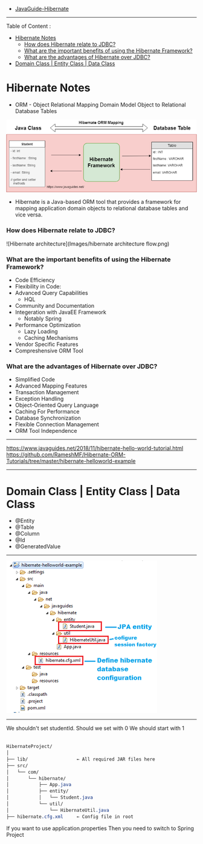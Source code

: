 - [JavaGuide-Hibernate](https://www.javaguides.net/p/hibernate-tutorial.html)

---

Table of Content : 

- [Hibernate Notes](#hibernate-notes)
    - [How does Hibernate relate to JDBC?](#how-does-hibernate-relate-to-jdbc)
    - [What are the important benefits of using the Hibernate Framework?](#what-are-the-important-benefits-of-using-the-hibernate-framework)
    - [What are the advantages of Hibernate over JDBC?](#what-are-the-advantages-of-hibernate-over-jdbc)
- [Domain Class | Entity Class | Data Class](#domain-class--entity-class--data-class)


# Hibernate Notes

- ORM - Object Relational Mapping
	Domain Model Object to Relational Database Tables

![Mapping with Database](Images/hibernate-orm-mapping.png)

- Hibernate is a Java-based ORM tool that provides a framework for mapping application domain objects to relational database tables and vice versa.

### How does Hibernate relate to JDBC?
![Hibernate architecture](Images/hibernate architecture flow.png)


### What are the important benefits of using the Hibernate Framework?

- Code Efficiency
- Flexibility in Code:
- Advanced Query Capabilities
  - HQL
- Community and Documentation
- Integeration with JavaEE Framework
  - Notably Spring
- Performance Optimization
  - Lazy Loading
  - Caching Mechanisms
- Vendor Specific Features
- Compreshensive ORM Tool

### What are the advantages of Hibernate over JDBC?

- Simplified Code
- Advanced Mapping Features
- Transaction Management
- Exception Handling
- Object-Oriented Query Language
- Caching For Performance
- Database Synchronization
- Flexible Connection Management
- ORM Tool Independence


---
https://www.javaguides.net/2018/11/hibernate-hello-world-tutorial.html
https://github.com/RameshMF/Hibernate-ORM-Tutorials/tree/master/hibernate-helloworld-example


---
# Domain Class | Entity Class | Data Class
- @Entity  
- @Table  
- @Column  
- @Id  
- @GeneratedValue  


---
![Project Directory Structure](Images/project-structure.PNG)

---

We shouldn't set studentId.
	Should we set with 0
	We should start with 1



```css

HibernateProject/
│
├── lib/                  ← All required JAR files here
├── src/
│   └── com/
│       └── hibernate/
│           ├── App.java
│           ├── entity/
│           │   └── Student.java
│           └── util/
│               └── HibernateUtil.java
├── hibernate.cfg.xml     ← Config file in root

```


If you want to use application.properties
Then you need to switch to Spring Project

